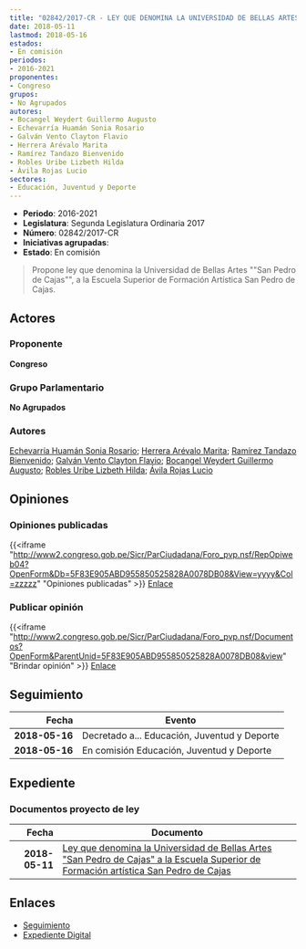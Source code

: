 ```yaml
---
title: "02842/2017-CR - LEY QUE DENOMINA LA UNIVERSIDAD DE BELLAS ARTES 'SAN PEDRO DE CAJAS' A LA ESCUELA SUPERIOR DE FORMACIÓN ARTÍSTICA SAN PEDRO DE CAJAS"
date: 2018-05-11
lastmod: 2018-05-16
estados:
- En comisión
periodos:
- 2016-2021
proponentes:
- Congreso
grupos:
- No Agrupados
autores:
- Bocangel Weydert Guillermo Augusto
- Echevarría Huamán Sonia Rosario
- Galván Vento Clayton Flavio
- Herrera Arévalo Marita
- Ramírez Tandazo Bienvenido
- Robles Uribe Lizbeth Hilda
- Ávila Rojas Lucio
sectores:
- Educación, Juventud y Deporte
---
```

- **Periodo**: 2016-2021
- **Legislatura**: Segunda Legislatura Ordinaria 2017
- **Número**: 02842/2017-CR
- **Iniciativas agrupadas**: 
- **Estado**: En comisión

> Propone ley que denomina la Universidad de Bellas Artes ""San Pedro de Cajas"", a la Escuela Superior de Formación Artística San Pedro de Cajas.


## Actores

### Proponente

**Congreso**

### Grupo Parlamentario

**No Agrupados**

### Autores

[Echevarría Huamán Sonia Rosario](mailto:mailto:sechevarria@congreso.gob.pe); [Herrera Arévalo Marita](mailto:mailto:mherrera@congreso.gob.pe); [Ramírez Tandazo Bienvenido](mailto:mailto:bramirez@congreso.gob.pe); [Galván Vento Clayton Flavio](mailto:mailto:cgalvan@congreso.gob.pe); [Bocangel Weydert Guillermo Augusto](mailto:mailto:gbocangel@congreso.gob.pe); [Robles Uribe Lizbeth Hilda](mailto:mailto:lroblesu@congreso.gob.pe); [Ávila Rojas Lucio](mailto:mailto:lavilar@congreso.gob.pe)

## Opiniones

### Opiniones publicadas

{{<iframe "http://www2.congreso.gob.pe/Sicr/ParCiudadana/Foro_pvp.nsf/RepOpiweb04?OpenForm&Db=5F83E905ABD955850525828A0078DB08&View=yyyy&Col=zzzzz" "Opiniones publicadas" >}}
[Enlace](http://www2.congreso.gob.pe/Sicr/ParCiudadana/Foro_pvp.nsf/RepOpiweb04?OpenForm&Db=5F83E905ABD955850525828A0078DB08&View=yyyy&Col=zzzzz)

### Publicar opinión

{{<iframe "http://www2.congreso.gob.pe/Sicr/ParCiudadana/Foro_pvp.nsf/Documentos?OpenForm&ParentUnid=5F83E905ABD955850525828A0078DB08&view" "Brindar opinión" >}}
[Enlace](http://www2.congreso.gob.pe/Sicr/ParCiudadana/Foro_pvp.nsf/Documentos?OpenForm&ParentUnid=5F83E905ABD955850525828A0078DB08&view)


## Seguimiento

| Fecha | Evento |
|------:|--------|
| **2018-05-16** | Decretado a... Educación, Juventud y Deporte |
| **2018-05-16** | En comisión Educación, Juventud y Deporte |

## Expediente

### Documentos proyecto de ley

| Fecha | Documento |
|------:|-----------|
| **2018-05-11** | [Ley que denomina la Universidad de Bellas Artes "San Pedro de Cajas" a la Escuela Superior de Formación artística San Pedro de Cajas](http://www.leyes.congreso.gob.pe/Documentos/2016_2021/Proyectos_de_Ley_y_de_Resoluciones_Legislativas/PL0284220180511..pdf) |

## Enlaces

- [Seguimiento](http://www2.congreso.gob.pe/Sicr/TraDocEstProc/CLProLey2016.nsf/f7fff46988ca05b1052578e100829cc7/dbdab5de95d3342f0525828a0059c32f?OpenDocument)
- [Expediente Digital](http://www2.congreso.gob.pe/Sicr/TraDocEstProc/Expvirt_2011.nsf/visbusqptramdoc1621/02842?opendocument)

